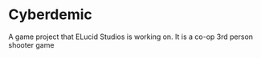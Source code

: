 # Cyberdemic
A game project that ELucid Studios is working on. It is a co-op 3rd person shooter game
